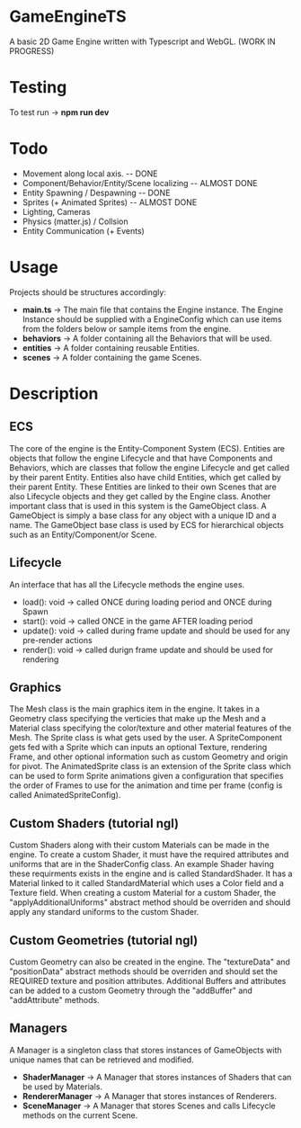 # GameEngineTS
A basic 2D Game Engine written with Typescript and WebGL. (WORK IN PROGRESS)


# Testing
To test run -> **npm run dev**


# Todo
- Movement along local axis. -- DONE
- Component/Behavior/Entity/Scene localizing -- ALMOST DONE
- Entity Spawning / Despawning -- DONE
- Sprites (+ Animated Sprites) -- ALMOST DONE
- Lighting, Cameras
- Physics (matter.js) / Collsion
- Entity Communication (+ Events)


# Usage
Projects should be structures accordingly: 
- **main.ts** -> The main file that contains the Engine instance. The Engine Instance should be supplied with a EngineConfig which can use items from the folders below or sample items from the engine.
- **behaviors** -> A folder containing all the Behaviors that will be used.
- **entities** -> A folder containing reusable Entities.
- **scenes** -> A folder containing the game Scenes.


# Description
## ECS
The core of the engine is the Entity-Component System (ECS). Entities are objects that follow the engine Lifecycle and that have Components and Behaviors, which are classes that follow the engine Lifecycle and get called by their parent Entity. Entities also have child Entities, which get called by their parent Entity. These Entities are linked to their own Scenes that are also Lifecycle objects and they get called by the Engine class. Another important class that is used in this system is the GameObject class. A GameObject is simply a base class for any object with a unique ID and a name. The GameObject base class is used by ECS for hierarchical objects such as an Entity/Component/or Scene. 

## Lifecycle
An interface that has all the Lifecycle methods the engine uses.
- load(): void -> called ONCE during loading period and ONCE during Spawn
- start(): void -> called ONCE in the game AFTER loading period
- update(): void -> called during frame update and should be used for any pre-render actions
- render(): void ->  called durign frame update and should be used for rendering

## Graphics
The Mesh class is the main graphics item in the engine. It takes in a Geometry class specifying the verticies that make up the Mesh and a Material class specifying the color/texture and other material features of the Mesh. The Sprite class is what gets used by the user. A SpriteComponent gets fed with a Sprite which can inputs an optional Texture, rendering Frame, and other optional information such as custom Geometry and origin for pivot. The AnimatedSprite class is an extension of the Sprite class which can be used to form Sprite animations given a configuration that specifies the order of Frames to use for the animation and time per frame (config is called AnimatedSpriteConfig).  

## Custom Shaders (tutorial ngl)
Custom Shaders along with their custom Materials can be made in the engine. To create a custom Shader, it must have the required attributes and uniforms that are in the ShaderConfig class. An example Shader having these requirments exists in the engine and is called StandardShader. It has a Material linked to it called StandardMaterial which uses a Color field and a Texture field. When creating a custom Material for a custom Shader, the "applyAdditionalUniforms" abstract method should be overriden and should apply any standard uniforms to the custom Shader.

## Custom Geometries (tutorial ngl)
Custom Geometry can also be created in the engine. The "textureData" and "positionData" abstract methods should be overriden and should set the REQUIRED texture and position attributes. Additional Buffers and attributes can be added to a custom Geometry through the "addBuffer" and "addAttribute" methods.

## Managers
A Manager is a singleton class that stores instances of GameObjects with unique names that can be retrieved and modified.
- **ShaderManager** -> A Manager that stores instances of Shaders that can be used by Materials.
- **RendererManager** -> A Manager that stores instances of Renderers.
- **SceneManager** -> A Manager that stores Scenes and calls Lifecycle methods on the current Scene.

